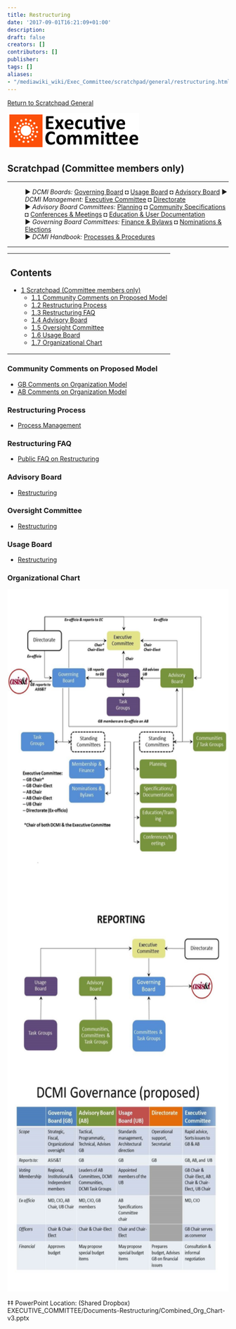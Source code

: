 ```yaml
---
title: Restructuring
date: '2017-09-01T16:21:09+01:00'
description: 
draft: false
creators: []
contributors: []
publisher: 
tags: []
aliases:
- "/mediawiki_wiki/Exec_Committee/scratchpad/general/restructuring.html"
---
```


[Return to Scratchpad General](/mediawiki_wiki/Exec_Committee/scratchpad/general "Exec Committee/scratchpad/general")

[<img alt="Executive Committee logo" src="/mediawiki_wiki/images/EC_logo.png" width="300" height="82">](/mediawiki_wiki/File:EC_logo.png "Executive Committee logo")

## Scratchpad (Committee members only) 

* * *
<dl>
<dd> ► <i>DCMI Boards:</i> <a href="/mediawiki_wiki/DCMI_Governing_Board.md" title="DCMI Governing Board">Governing Board</a> ◘ <a href="/mediawiki_wiki/DCMI_Usage_Board.md" title="DCMI Usage Board" class="mw-redirect">Usage Board</a> ◘ <a href="/mediawiki_wiki/DCMI_Advisory_Board.md" title="DCMI Advisory Board">Advisory Board</a> ► <i>DCMI Management:</i> <a href="/mediawiki_wiki/Exec_Committee.md" title="Exec Committee">Executive Committee</a> ◘ <a href="/mediawiki_wiki/Exec_Committee/directorate.md" title="Exec Committee/directorate">Directorate</a>
</dd>
<dd> ► <i>Advisory Board Committees:</i> <a href="/mediawiki_wiki/DCMI_Advisory_Board/planning.md" title="DCMI Advisory Board/planning">Planning</a> ◘ <a href="/mediawiki_wiki/DCMI_Advisory_Board/specifications.md" title="DCMI Advisory Board/specifications" class="mw-redirect">Community Specifications</a> ◘ <a href="/mediawiki_wiki/DCMI_Advisory_Board/meetings.md" title="DCMI Advisory Board/meetings">Conferences &amp; Meetings</a> ◘ <a href="/mediawiki_wiki/DCMI_Advisory_Board/documentation.md" title="DCMI Advisory Board/documentation">Education &amp; User Documentation</a>
</dd>
<dd> ► <i>Governing Board Committees:</i> <a href="/mediawiki_wiki/DCMI_Governing_Board/finance.md" title="DCMI Governing Board/finance">Finance &amp; Bylaws</a> ◘ <a href="/mediawiki_wiki/DCMI_Governing_Board/nominations.md" title="DCMI Governing Board/nominations">Nominations &amp; Elections</a>  
</dd>
<dd> ► <i>DCMI Handbook:</i> <a href="/mediawiki_wiki/DCMI_Handbook.md" title="DCMI Handbook">Processes &amp; Procedures</a>
</dd>
</dl>

* * *

<table id="toc" class="toc">
  <tr>
    <td>
      <div id="toctitle">
        <h2>Contents</h2>
      </div>
      <ul>
        <li class="toclevel-1 tocsection-1">
          <a href="#Scratchpad_.28Committee_members_only.29"><span class="tocnumber">1</span> <span class="toctext">Scratchpad (Committee members only)</span></a>
          <ul>
            <li class="toclevel-2 tocsection-2"><a href="#Community_Comments_on_Proposed_Model"><span class="tocnumber">1.1</span> <span class="toctext">Community Comments on Proposed Model</span></a></li>
            <li class="toclevel-2 tocsection-3"><a href="#Restructuring_Process"><span class="tocnumber">1.2</span> <span class="toctext">Restructuring Process</span></a></li>
            <li class="toclevel-2 tocsection-4"><a href="#Restructuring_FAQ"><span class="tocnumber">1.3</span> <span class="toctext">Restructuring FAQ</span></a></li>
            <li class="toclevel-2 tocsection-5"><a href="#Advisory_Board"><span class="tocnumber">1.4</span> <span class="toctext">Advisory Board</span></a></li>
            <li class="toclevel-2 tocsection-6"><a href="#Oversight_Committee"><span class="tocnumber">1.5</span> <span class="toctext">Oversight Committee</span></a></li>
            <li class="toclevel-2 tocsection-7"><a href="#Usage_Board"><span class="tocnumber">1.6</span> <span class="toctext">Usage Board</span></a></li>
            <li class="toclevel-2 tocsection-8"><a href="#Organizational_Chart"><span class="tocnumber">1.7</span> <span class="toctext">Organizational Chart</span></a></li>
          </ul>
        </li>
      </ul>
    </td>
  </tr>
</table>
<script>if (window.showTocToggle) { var tocShowText = "show"; var tocHideText = "hide"; showTocToggle(); } </script>

### Community Comments on Proposed Model 

- [GB Comments on Organization Model](/mediawiki_wiki/Exec_Committee/OC_Comm-TG/Comments "Exec Committee/OC Comm-TG/Comments")
- [AB Comments on Organization Model](/mediawiki_wiki/Exec_Committee/AB_Comm-TG/Comments "Exec Committee/AB Comm-TG/Comments")

### Restructuring Process 

- [Process Management](/mediawiki_wiki/Exec_Committee/restructureProcess "Exec Committee/restructureProcess")

### Restructuring FAQ 

- [Public FAQ on Restructuring](/mediawiki_wiki/Exec_Committee/QA_struct "Exec Committee/QA struct")

### Advisory Board 

- [Restructuring](/mediawiki_wiki/Exec_Committee/AB_Comm-TG "Exec Committee/AB Comm-TG")

### Oversight Committee 

- [Restructuring](/mediawiki_wiki/Exec_Committee/OC_Comm-TG "Exec Committee/OC Comm-TG")

### Usage Board 

- [Restructuring](/mediawiki_wiki/Exec_Committee/UB "Exec Committee/UB")

### Organizational Chart 

[<img alt="Combined Org Chart-v3.jpg" src="/mediawiki_wiki/images/Combined_Org_Chart-v3.jpg" width="600" height="1595">](/mediawiki_wiki/File:Combined_Org_Chart-v3.jpg)

‡‡ PowerPoint Location: (Shared Dropbox) EXECUTIVE\_COMMITTEE/Documents-Restructuring/Combined\_Org\_Chart-v3.pptx

<!-- 
NewPP limit report
Preprocessor node count: 33/1000000
Post-expand include size: 0/2097152 bytes
Template argument size: 0/2097152 bytes
Expensive parser function count: 0/100
-->
